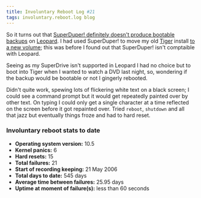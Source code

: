 ```yaml
---
title: Involuntary Reboot Log #21
tags: involuntary.reboot.log blog
---
```


So it turns out that [SuperDuper! definitely doesn't produce bootable backups](http://wincent.dev/a/about/wincent/weblog/archives/2007/11/using_superdupe.php) on [Leopard](http://wincent.dev/wiki/Leopard). I had used SuperDuper! to move my old [Tiger](http://wincent.dev/wiki/Tiger) install [to a new volume](http://wincent.dev/a/about/wincent/weblog/archives/2007/11/backup_obsessio.php); this was before I found out that SuperDuper! isn't comptaible with Leopard.

Seeing as my SuperDrive isn't supported in Leopard I had no choice but to boot into Tiger when I wanted to watch a DVD last night, so, wondering if the backup would be bootable or not I gingerly rebooted.

Didn't quite work, spewing lots of flickering white text on a black screen; I could see a command prompt but it would get repeatedly painted over by other text. On typing I could only get a single character at a time reflected on the screen before it got repainted over. Tried `reboot`, `shutdown` and all that jazz but eventually things froze and had to hard reset.

### Involuntary reboot stats to date

-   **Operating system version:** 10.5
-   **Kernel panics:** 6
-   **Hard resets:** 15
-   **Total failures:** 21
-   **Start of recording keeping:** 21 May 2006
-   **Total days to date:** 545 days
-   **Average time between failures:** 25.95 days
-   **Uptime at moment of failure(s):** less than 60 seconds
